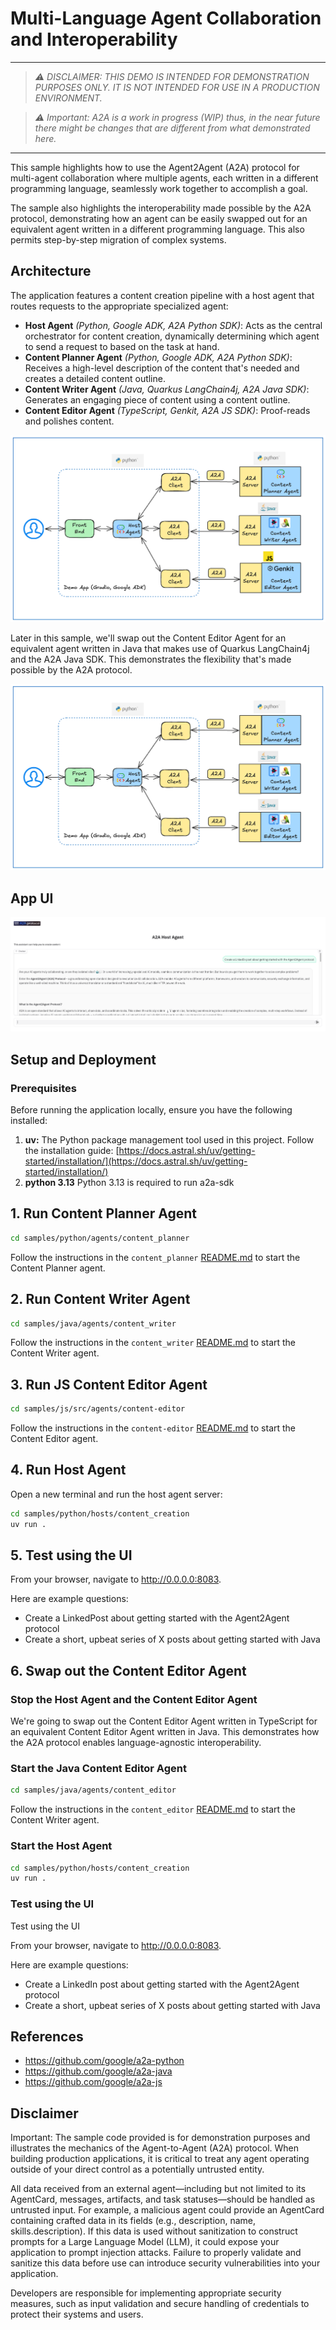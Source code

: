 # Multi-Language Agent Collaboration and Interoperability
----
> *⚠️ DISCLAIMER: THIS DEMO IS INTENDED FOR DEMONSTRATION PURPOSES ONLY. IT IS NOT INTENDED FOR USE IN A PRODUCTION ENVIRONMENT.*  

> *⚠️ Important: A2A is a work in progress (WIP) thus, in the near future there might be changes that are different from what demonstrated here.*
----

This sample highlights how to use the Agent2Agent (A2A) protocol for multi-agent collaboration where multiple
agents, each written in a different programming language, seamlessly work together to accomplish a goal.

The sample also highlights the interoperability made possible by the A2A protocol, demonstrating how an agent
can be easily swapped out for an equivalent agent written in a different programming language. This also permits step-by-step migration of complex systems.

## Architecture

The application features a content creation pipeline with a host agent that routes requests to the appropriate specialized agent:

* **Host Agent** *(Python, Google ADK, A2A Python SDK)*: Acts as the central orchestrator for content creation, dynamically determining which agent to send a request to based on the task at hand. 
* **Content Planner Agent** *(Python, Google ADK, A2A Python SDK)*: Receives a high-level description of the content that's needed and creates a detailed content outline.
* **Content Writer Agent** *(Java, Quarkus LangChain4j, A2A Java SDK)*: Generates an engaging piece of content using a content outline.
* **Content Editor Agent** *(TypeScript, Genkit, A2A JS SDK)*: Proof-reads and polishes content.

![architecture](assets/ContentCreationStandard.png)

Later in this sample, we'll swap out the Content Editor Agent for an equivalent agent written in Java that makes use of Quarkus LangChain4j and the A2A Java SDK. This demonstrates the flexibility that's made possible by the A2A protocol.

![architecture](assets/ContentCreationSwapped.png)

## App UI

![architecture](assets/UI.png)

## Setup and Deployment

### Prerequisites

Before running the application locally, ensure you have the following installed:

1. **uv:** The Python package management tool used in this project. Follow the installation guide: [https://docs.astral.sh/uv/getting-started/installation/](https://docs.astral.sh/uv/getting-started/installation/)
2. **python 3.13** Python 3.13 is required to run a2a-sdk

## 1. Run Content Planner Agent
```bash
cd samples/python/agents/content_planner
```

Follow the instructions in the `content_planner` [README.md](../../agents/content_planner/README.md) to start the Content Planner agent.

## 2. Run Content Writer Agent
```bash
cd samples/java/agents/content_writer
```

Follow the instructions in the `content_writer` [README.md](../../../java/agents/content_writer/README.md) to start the Content Writer agent.

## 3. Run JS Content Editor Agent
```bash
cd samples/js/src/agents/content-editor
```

Follow the instructions in the `content-editor` [README.md](../../../js/src/agents/content-editor/README.md) to start the Content Editor agent.

## 4. Run Host Agent
Open a new terminal and run the host agent server:

```bash
cd samples/python/hosts/content_creation
uv run .
```

## 5. Test using the UI

From your browser, navigate to http://0.0.0.0:8083.

Here are example questions:

- Create a LinkedPost about getting started with the Agent2Agent protocol
- Create a short, upbeat series of X posts about getting started with Java

## 6. Swap out the Content Editor Agent

### Stop the Host Agent and the Content Editor Agent
We're going to swap out the Content Editor Agent written in TypeScript for an equivalent Content Editor Agent written in Java. This demonstrates how the A2A protocol enables language-agnostic interoperability.

### Start the Java Content Editor Agent 

```bash
cd samples/java/agents/content_editor
```

Follow the instructions in the `content_editor` [README.md](../../../java/agents/content_editor/README.md) to start the Content Writer agent.

### Start the Host Agent

```bash
cd samples/python/hosts/content_creation
uv run .
```

### Test using the UI
Test using the UI

From your browser, navigate to http://0.0.0.0:8083.

Here are example questions:

- Create a LinkedIn post about getting started with the Agent2Agent protocol
- Create a short, upbeat series of X posts about getting started with Java

## References
- https://github.com/google/a2a-python
- https://github.com/google/a2a-java
- https://github.com/google/a2a-js


## Disclaimer
Important: The sample code provided is for demonstration purposes and illustrates the mechanics of the Agent-to-Agent (A2A) protocol. When building production applications, it is critical to treat any agent operating outside of your direct control as a potentially untrusted entity.

All data received from an external agent—including but not limited to its AgentCard, messages, artifacts, and task statuses—should be handled as untrusted input. For example, a malicious agent could provide an AgentCard containing crafted data in its fields (e.g., description, name, skills.description). If this data is used without sanitization to construct prompts for a Large Language Model (LLM), it could expose your application to prompt injection attacks.  Failure to properly validate and sanitize this data before use can introduce security vulnerabilities into your application.

Developers are responsible for implementing appropriate security measures, such as input validation and secure handling of credentials to protect their systems and users.